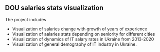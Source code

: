 ## DOU salaries stats visualization
The project includes
- Visualization of salaries change with growth of years of experience
- Visualization of aalaries stats depending on seniority for different cities
- Visualization of dynamics of IT salary rates in Ukraine from 2013-2020
- Visualization of general demography of IT industry in Ukraine.